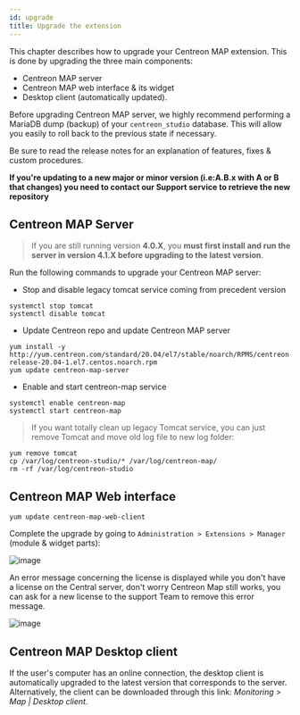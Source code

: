 ```yaml
---
id: upgrade
title: Upgrade the extension
---
```


This chapter describes how to upgrade your Centreon MAP extension. This is done
by upgrading the three main components:

  - Centreon MAP server
  - Centreon MAP web interface & its widget
  - Desktop client (automatically updated).

Before upgrading Centreon MAP server, we highly recommend performing a MariaDB
dump (backup) of your `centreon_studio` database. This will allow you easily to
roll back to the previous state if necessary.

Be sure to read the release notes for an explanation of features, fixes & custom
procedures.

**If you're updating to a new major or minor version (i.e:A.B.x with A or B that
changes) you need to contact our Support service to retrieve the new
repository**

## Centreon MAP Server

> If you are still running version **4.0.X**, you **must first install and run
> the server in version 4.1.X before upgrading to the latest version**.

Run the following commands to upgrade your Centreon MAP server:

- Stop and disable legacy tomcat service coming from precedent version
``` shell
systemctl stop tomcat
systemctl disable tomcat
```
- Update Centreon repo and update Centreon MAP server
``` shell
yum install -y http://yum.centreon.com/standard/20.04/el7/stable/noarch/RPMS/centreon-release-20.04-1.el7.centos.noarch.rpm
yum update centreon-map-server
```
- Enable and start centreon-map service
``` shell
systemctl enable centreon-map
systemctl start centreon-map
```
> If you want totally clean up legacy Tomcat service, you can just remove Tomcat and move old log file to new log folder:
``` shell
yum remove tomcat
cp /var/log/centreon-studio/* /var/log/centreon-map/ 
rm -rf /var/log/centreon-studio
```

## Centreon MAP Web interface

``` shell
yum update centreon-map-web-client
```

Complete the upgrade by going to `Administration > Extensions > Manager`
(module & widget parts):

![image](assets/graph-views/update-web-client.png)

An error message concerning the license is displayed while you don't have a license on the Central server, don't worry
Centreon Map still works, you can ask for a new license to the support Team to remove this error message.

![image](assets/graph-views/license-error.png)


## Centreon MAP Desktop client

If the user's computer has an online connection, the desktop client is
automatically upgraded to the latest version that corresponds to the server.
Alternatively, the client can be downloaded through this link: *Monitoring \>
Map | Desktop client*.
